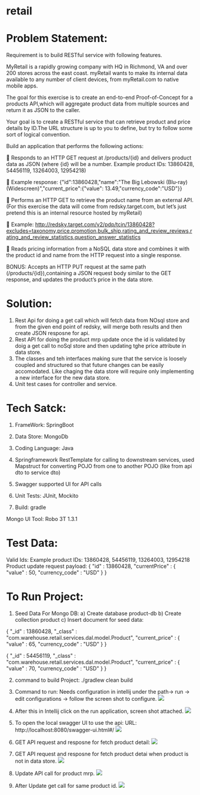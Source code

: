 # retail

# __Problem Statement:__

Requirement is to build RESTful service with following features.

MyRetail is a rapidly growing company with HQ in Richmond, VA and over 200 stores across the east coast. myRetail wants to make its internal data available to any number of client devices, from myRetail.com to native mobile apps.

The goal for this exercise is to create an end-to-end Proof-of-Concept for a products API,which will aggregate product data from multiple sources and return it as JSON to the caller.

Your goal is to create a RESTful service that can retrieve product and price details by ID.The URL structure is up to you to define, but try to follow some sort of logical convention.

Build an application that performs the following actions:

 Responds to an HTTP GET request at /products/{id} and delivers product data as JSON (where {id} will be a number.
Example product IDs: 13860428, 54456119, 13264003, 12954218)

 Example response: {&quot;id&quot;:13860428,&quot;name&quot;:&quot;The Big Lebowski (Blu-ray)
(Widescreen)&quot;,&quot;current_price&quot;:{&quot;value&quot;: 13.49,&quot;currency_code&quot;:&quot;USD&quot;}}

 Performs an HTTP GET to retrieve the product name from an external API. (For
this exercise the data will come from redsky.target.com, but let’s just pretend
this is an internal resource hosted by myRetail) 

 Example:
http://redsky.target.com/v2/pdp/tcin/13860428?excludes=taxonomy,price,promotion,bulk_ship,rating_and_review_reviews,rating_and_review_statistics,question_answer_statistics

 Reads pricing information from a NoSQL data store and combines it with the product id and name from the HTTP request into a single response.

BONUS: Accepts an HTTP PUT request at the same path (/products/{id}),containing a JSON request body similar to the GET response, and updates the product’s price in the data store.

# __Solution:__

1) Rest Api for doing a get call which will fetch data from NOsql store and from the given end point of redsky, will merge both results and then create JSON resposne for api.
2) Rest API for doing the product mrp update once the id is validated by doig a get call to noSql store and then updating tghe price attribute in data store.
3) The classes and teh interfaces making sure that the service is loosely coupled and structured so that future changes can be easily accomodated. Like chaging the data store will require only implementing a new interface for the new data store.
4) Unit test cases for controller and service.

# __Tech Satck:__
1. FrameWork: SpringBoot

2. Data Store: MongoDb

3. Coding Language: Java

4. Springframework RestTemplate for calling to downstream services, used Mapstruct for converting POJO from one to another POJO (like from api dto to service dto)

5. Swagger supported UI for API calls

6. Unit Tests: JUnit, Mockito

7. Build: gradle

Mongo UI Tool: Robo 3T 1.3.1

# __Test Data:__
Valid Ids: Example product IDs: 13860428, 54456119, 13264003, 12954218
Product update request payload: 
{
    "id" : 13860428,
    "currentPrice" : {
        "value" : 50,
        "currency_code" : "USD"
    }
}

# __To Run Project:__

1. Seed Data For Mongo DB: 
a) Create database product-db
b) Create collection product
c) Insert document for seed data:

{
    "_id" : 13860428,
    "_class" : "com.warehouse.retail.services.dal.model.Product",
    "current_price" : {
        "value" : 65,
        "currency_code" : "USD"
    }
}

{
    "_id" : 54456119,
    "_class" : "com.warehouse.retail.services.dal.model.Product",
    "current_price" : {
        "value" : 70,
        "currency_code" : "USD"
    }
}


2. command to build Project: ./gradlew clean build

3. Command to run: Needs configuration in intellij under the path-> run -> edit configurations -> follow the screen shot to configure.
![](screenshots/Screen%20Shot%202020-07-12%20at%205.22.24%20PM.png)


4. After this in Intellij click on the run application, screen shot attached.
![](screenshots/torunproject.png)


5. To open the local swagger UI to use the api: 
URL: http://localhost:8080/swagger-ui.html#/
![](screenshots/swaggerUIimage.png)


6. GET API request and resposne for fetch product detail:
![](screenshots/fetchAPI.png)


7. GET API request and resposne for fetch product detai when product is not in data store.
![](screenshots/DataNotInDbRequest.png)

8. Update API call for product mrp.
![](screenshots/updateAPI.png)

9. After Update get call for same product id.
![](screenshots/afterupdategetcall.png)






